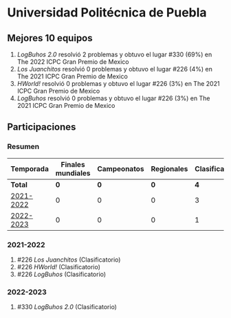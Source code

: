 # Universidad Politécnica de Puebla

## Mejores 10 equipos

1. _LogBuhos 2.0_ resolvió 2 problemas y obtuvo el lugar #330 (69%) en The 2022 ICPC Gran Premio de Mexico
1. _Los Juanchitos_ resolvió 0 problemas y obtuvo el lugar #226 (4%) en The 2021 ICPC Gran Premio de Mexico
1. _HWorld!_ resolvió 0 problemas y obtuvo el lugar #226 (3%) en The 2021 ICPC Gran Premio de Mexico
1. _LogBuhos_ resolvió 0 problemas y obtuvo el lugar #226 (3%) en The 2021 ICPC Gran Premio de Mexico

## Participaciones

### Resumen

| Temporada | Finales mundiales | Campeonatos | Regionales | Clasificatorios | Equipos |
| --- | --- | --- | --- | --- | --- |
| **Total** | **0** | **0** | **0** | **4** | **4** |
| [2021-2022](#2021-2022) | 0 | 0 | 0 | 3 | 3 |
| [2022-2023](#2022-2023) | 0 | 0 | 0 | 1 | 1 |

### 2021-2022

1. #226 _Los Juanchitos_ (Clasificatorio)
1. #226 _HWorld!_ (Clasificatorio)
1. #226 _LogBuhos_ (Clasificatorio)

### 2022-2023

1. #330 _LogBuhos 2.0_ (Clasificatorio)



